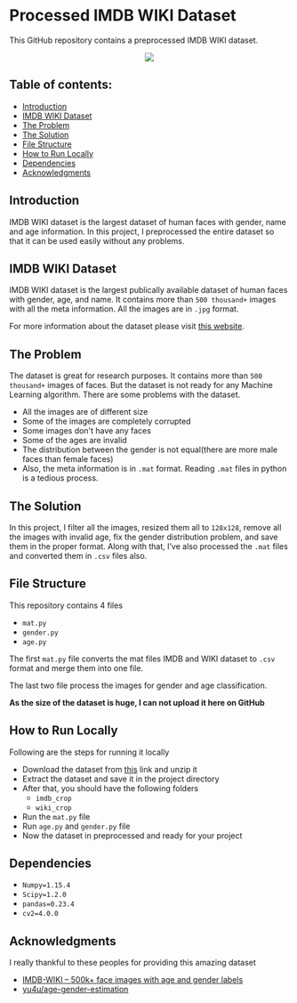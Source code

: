 # Processed IMDB WIKI Dataset

This GitHub repository contains a preprocessed IMDB WIKI dataset.

<p align="center">
  <img src="https://user-images.githubusercontent.com/34741145/51108233-75bac680-1817-11e9-8b79-6a1ee05d8aa4.png" />
</p>

## Table of contents:
- [Introduction](#introduction)
- [IMDB WIKI Dataset](#imdb-wiki-dataset)
- [The Problem](#the-problem)
- [The Solution](#the-solution)
- [File Structure](#file-structure)
- [How to Run Locally](#how-to-run-locally)
- [Dependencies](#dependencies)
- [Acknowledgments](#acknowledgments)

## Introduction
IMDB WIKI dataset is the largest dataset of human faces with gender, name and age information. In this project, I preprocessed the entire dataset so that it can be used easily without any problems.


## IMDB WIKI Dataset
IMDB WIKI dataset is the largest publically available dataset of human faces with gender, age, and name. It contains more than `500 thousand+` images with all the meta information. All the images are in `.jpg` format. 

For more information about the dataset please visit [this website](https://data.vision.ee.ethz.ch/cvl/rrothe/imdb-wiki/).

## The Problem
The dataset is great for research purposes. It contains more than `500 thousand+` images of faces. But the dataset is not ready for any Machine Learning algorithm. There are some problems with the dataset. 

  - All the images are of different size
  - Some of the images are completely corrupted
  - Some images don't have any faces
  - Some of the ages are invalid
  - The distribution between the gender is not equal(there are more male faces than female faces)
  - Also, the meta information is in `.mat` format. Reading `.mat` files in python is a tedious process.

## The Solution
In this project, I filter all the images, resized them all to `128x128`, remove all the images with invalid age, fix the gender distribution problem, and save them in the proper format. Along with that, I’ve also processed the `.mat` files and converted them in `.csv` files also.

## File Structure
This repository contains 4 files
 - `mat.py`
 - `gender.py`
 - `age.py`

The first `mat.py` file converts the mat files IMDB and WIKI dataset to `.csv` format and merge them into one file.  

The last two file process the images for gender and age classification.

**As the size of the dataset is huge, I can not upload it here on GitHub**


## How to Run Locally
Following are the steps for running it locally
  - Download the dataset from [this](https://data.vision.ee.ethz.ch/cvl/rrothe/imdb-wiki/) link and unzip it
  - Extract the dataset and save it in the project directory
  - After that, you should have the following folders
    - `imdb_crop`
    - `wiki_crop`
  - Run the `mat.py` file
  - Run `age.py` and `gender.py` file
  - Now the dataset in preprocessed and ready for your project

## Dependencies
  - `Numpy=1.15.4`
  - `Scipy=1.2.0`
  - `pandas=0.23.4`
  - `cv2=4.0.0`

## Acknowledgments
I really thankful to these peoples for providing this amazing dataset
  - [IMDB-WIKI – 500k+ face images with age and gender labels](https://data.vision.ee.ethz.ch/cvl/rrothe/imdb-wiki/)
  - [yu4u/age-gender-estimation](https://github.com/yu4u/age-gender-estimation)


